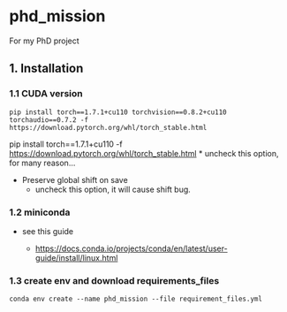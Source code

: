 # phd_mission
For my PhD project



## 1. Installation

### 1.1 CUDA version

```
pip install torch==1.7.1+cu110 torchvision==0.8.2+cu110 torchaudio==0.7.2 -f https://download.pytorch.org/whl/torch_stable.html
```

pip install torch==1.7.1+cu110 -f https://download.pytorch.org/whl/torch_stable.html  * uncheck this option, for many reason...

* Preserve global shift on save
  * uncheck this option, it will cause shift bug.



### 1.2 miniconda

* see this guide

  * https://docs.conda.io/projects/conda/en/latest/user-guide/install/linux.html

    

### 1.3 create env and download requirements_files

```conda env create --name phd_mission --file requirement_files.yml```

